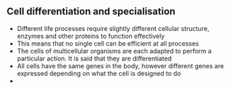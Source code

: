 ## Cell differentiation and specialisation
- Different life processes require slightly different cellular structure, enzymes and other proteins to function effectively
- This means that no single cell can be efficient at all processes
- The cells of multicellular organisms are each adapted to perform a particular action. It is said that they are differentiated
- All cells have the same genes in the body, however different genes are expressed depending on what the cell is designed to do
- 